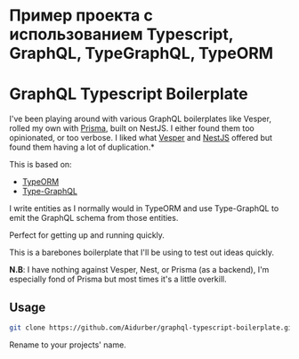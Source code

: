 # Пример проекта с использованием Typescript, GraphQL, TypeGraphQL, TypeORM


# GraphQL Typescript Boilerplate

I've been playing around with various GraphQL boilerplates like Vesper, rolled my own with [Prisma](https://github.com/prisma/prisma), built on NestJS. I either found them too opinionated, or too verbose. I liked what [Vesper](https://github.com/vesper-framework/vesper) and [NestJS](https://github.com/nestjs/nest) offered but found them having a lot of duplication.\*

This is based on:

- [TypeORM](https://github.com/typeorm/typeorm)
- [Type-GraphQL](https://github.com/19majkel94/type-graphql)

I write entities as I normally would in TypeORM and use Type-GraphQL to emit the GraphQL schema from those entities.

Perfect for getting up and running quickly.

This is a barebones boilerplate that I'll be using to test out ideas quickly.

**N.B**: I have nothing against Vesper, Nest, or Prisma (as a backend), I'm especially fond of Prisma but most times it's a little overkill.


## Usage
```bash
git clone https://github.com/Aidurber/graphql-typescript-boilerplate.git --depth=1 <projectname>
```
Rename <projectname> to your projects' name.
